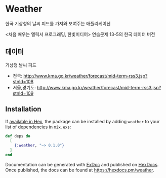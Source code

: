 # Weather

한국 기상청의 날씨 피드를 가져와 보여주는 애플리케이션

<처음 배우는 엘릭서 프로그래밍, 한빛미디어> 연습문제 13-5의 한국 데이터 버전

## 데이터
기상청 날씨 피드
- 전국: http://www.kma.go.kr/weather/forecast/mid-term-rss3.jsp?stnId=108
- 서울,경기도: http://www.kma.go.kr/weather/forecast/mid-term-rss3.jsp?stnId=109

## Installation

If [available in Hex](https://hex.pm/docs/publish), the package can be installed
by adding `weather` to your list of dependencies in `mix.exs`:

```elixir
def deps do
  [
    {:weather, "~> 0.1.0"}
  ]
end
```

Documentation can be generated with [ExDoc](https://github.com/elixir-lang/ex_doc)
and published on [HexDocs](https://hexdocs.pm). Once published, the docs can
be found at <https://hexdocs.pm/weather>.

